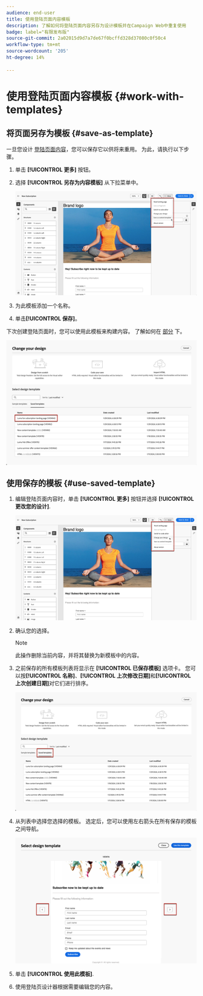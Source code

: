 ```yaml
---
audience: end-user
title: 使用登陆页面内容模板
description: 了解如何将登陆页面内容另存为设计模板并在Campaign Web中重复使用
badge: label="有限发布版"
source-git-commit: 2a02015d9d7a7de67f0bcffd328d37080c0f50c4
workflow-type: tm+mt
source-wordcount: '205'
ht-degree: 14%

---
```


# 使用登陆页面内容模板 {#work-with-templates}

## 将页面另存为模板 {#save-as-template}

一旦您设计 [登陆页面内容](lp-content.md)，您可以保存它以供将来重用。 为此，请执行以下步骤。

1. 单击 **[!UICONTROL 更多]** 按钮。

1. 选择 **[!UICONTROL 另存为内容模板]** 从下拉菜单中。

   ![](assets/lp-save-as-template.png)

1. 为此模板添加一个名称。

1. 单击&#x200B;**[!UICONTROL 保存]**。

下次创建登陆页面时，您可以使用此模板来构建内容。 了解如何在 [部分](#use-saved-template) 下。

![](assets/lp-saved-template.png)

## 使用保存的模板 {#use-saved-template}

<!--Not for GA?-->

1. 编辑登陆页面内容时，单击 **[!UICONTROL 更多]** 按钮并选择 **[!UICONTROL 更改您的设计]**.

   ![](assets/lp-change-your-design.png)

1. 确认您的选择。

   >[!NOTE]
   >
   >此操作删除当前内容，并将其替换为新模板中的内容。

1. 之前保存的所有模板列表将显示在 **[!UICONTROL 已保存模板]** 选项卡。 您可以按&#x200B;**[!UICONTROL 名称]**、**[!UICONTROL 上次修改日期]**&#x200B;和&#x200B;**[!UICONTROL 上次创建日期]**&#x200B;对它们进行排序。

   ![](assets/lp-saved-templates.png)

1. 从列表中选择您选择的模板。 选定后，您可以使用左右箭头在所有保存的模板之间导航。

   ![](assets/lp-select-saved-template.png)

1. 单击 **[!UICONTROL 使用此模板]**.

1. 使用登陆页设计器根据需要编辑您的内容。

<!--Primary page templates and subpage templates are managed separately, meaning that you cannot use a primary page template to create a subpage, and vice versa. TBC in Web UI-->
